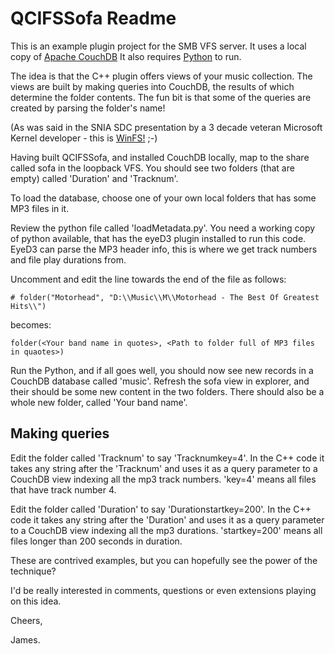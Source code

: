 # QCIFSSofa Readme

This is an example plugin project for the SMB VFS server.
It uses a local copy of [Apache CouchDB](https://www.couchdb.apache.org/)
It also requires [Python](https://www.python.org/) to run.

The idea is that the C++ plugin offers views of your music collection.
The views are built by making queries into CouchDB, the results of which determine the folder contents.
The fun bit is that some of the queries are created by parsing the folder's name!

(As was said in the SNIA SDC presentation by a 3 decade veteran Microsoft Kernel developer - this is [WinFS!](https://en.wikipedia.org/wiki/WinFS) ;-)

Having built QCIFSSofa, and installed CouchDB locally, map to the share called sofa in the loopback VFS.
You should see two folders (that are empty) called 'Duration' and 'Tracknum'.

To load the database, choose one of your own local folders that has some MP3 files in it.

Review the python file called 'loadMetadata.py'.
You need a working copy of python available, that has the eyeD3 plugin installed to run this code.
EyeD3 can parse the MP3 header info, this is where we get track numbers and file play durations from.

Uncomment and edit the line towards the end of the file as follows:

``` # folder("Motorhead", "D:\\Music\\M\\Motorhead - The Best Of Greatest Hits\\") ```

becomes:

``` folder(<Your band name in quotes>, <Path to folder full of MP3 files in quaotes>) ```

Run the Python, and if all goes well, you should now see new records in a CouchDB database called 'music'.
Refresh the sofa view in explorer, and their should be some new content in the two folders. 
There should also be a whole new folder, called 'Your band name'.

## Making queries
Edit the folder called 'Tracknum' to say 'Tracknumkey=4'. In the C++ code it takes any string after the 'Tracknum' and uses it as a query parameter to a CouchDB view indexing all the mp3 track numbers. 'key=4' means all files that have track number 4.

Edit the folder called 'Duration' to say 'Durationstartkey=200'. In the C++ code it takes any string after the 'Duration' and uses it as a query parameter to a CouchDB view indexing all the mp3 durations. 'startkey=200' means all files longer than 200 seconds in duration.

These are contrived examples, but you can hopefully see the power of the technique?

I'd be really interested in comments, questions or even extensions playing on this idea.

Cheers,

James.